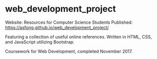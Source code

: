 # web_development_project

Website: Resources for Computer Science Students
Published: https://asfong.github.io/web_development_project/

Featuring a collection of useful online references. Written in HTML, CSS, and JavaScript utilizing Bootstrap.

Coursework for Web Development, completed November 2017.
